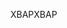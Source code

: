 <span data-ttu-id="0487f-101">XBAP</span><span class="sxs-lookup"><span data-stu-id="0487f-101">XBAP</span></span>
